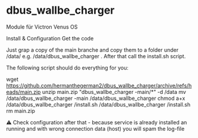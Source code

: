 # dbus_wallbe_charger
Module für Victron Venus OS

Install & Configuration
Get the code

Just grap a copy of the main branche and copy them to a folder under /data/ e.g. /data/dbus_wallbe_charger . After that call the install.sh script.

The following script should do everything for you:

wget https://github.com/hermanthegerman2/dbus_wallbe_charger/archive/refs/heads/main.zip
unzip main.zip "dbus_wallbe_charger -main/*" -d /data
mv /data/dbus_wallbe_charger -main /data/dbus_wallbe_charger 
chmod a+x /data/dbus_wallbe_charger /install.sh
/data/dbus_wallbe_charger /install.sh
rm main.zip

⚠️ Check configuration after that - because service is already installed an running and with wrong connection data (host) you will spam the log-file

